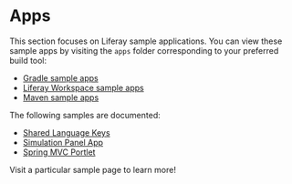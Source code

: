 # Apps

This section focuses on Liferay sample applications. You can view these sample
apps by visiting the `apps` folder corresponding to your preferred build tool:

- [Gradle sample apps](https://github.com/liferay/liferay-blade-samples/tree/master/gradle/apps)
- [Liferay Workspace sample apps](https://github.com/liferay/liferay-blade-samples/tree/master/liferay-workspace/apps)
- [Maven sample apps](https://github.com/liferay/liferay-blade-samples/tree/master/maven/apps)

The following samples are documented:

- [Shared Language Keys](shared-language-keys)
- [Simulation Panel App](simulation-panel-app)
- [Spring MVC Portlet](spring-mvc-portlet)

Visit a particular sample page to learn more!